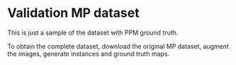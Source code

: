 # Validation MP dataset

This is just a sample of the dataset with PPM ground truth.

To obtain the complete dataset, download the original MP dataset, augment the images, generate instances and ground truth maps.
